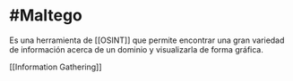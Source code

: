 # #Maltego
Es una herramienta de [[OSINT]] que permite encontrar una gran variedad de información acerca de un dominio y visualizarla de forma gráfica. 

[[Information Gathering]]

